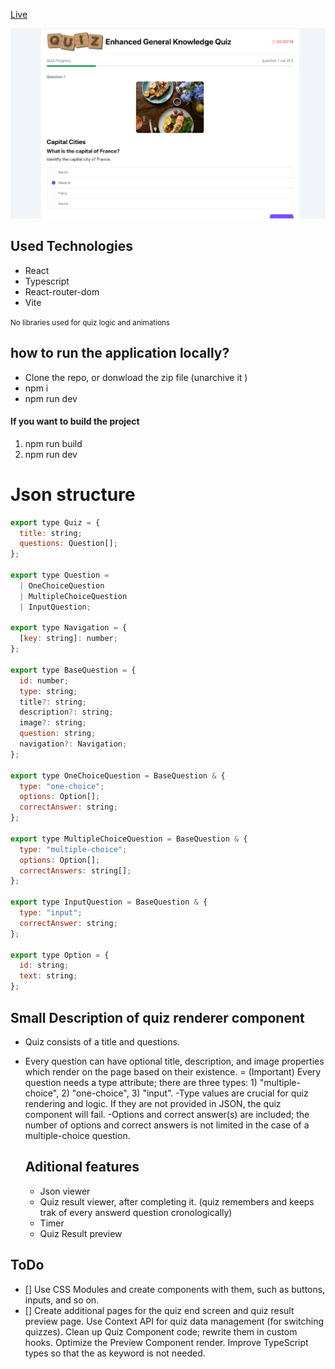 [Live](https://quiz-7wqv-git-master-hardy333s-projects.vercel.app/)

![Website preview](https://github.com/hardy333/quiz/blob/master/preview.png)
## Used Technologies 
- React
- Typescript
- React-router-dom
- Vite

  
<small>No libraries used for quiz logic and animations</small>


## how to run the application locally?
- Clone the repo, or donwload the zip file (unarchive it )
- npm i
- npm run dev

#### If you want to build the project
1. npm run build
2. npm run dev


# Json structure 
```js
export type Quiz = {
  title: string;
  questions: Question[];
};

export type Question =
  | OneChoiceQuestion
  | MultipleChoiceQuestion
  | InputQuestion;

export type Navigation = {
  [key: string]: number;
};

export type BaseQuestion = {
  id: number;
  type: string;
  title?: string;
  description?: string;
  image?: string;
  question: string;
  navigation?: Navigation;
};

export type OneChoiceQuestion = BaseQuestion & {
  type: "one-choice";
  options: Option[];
  correctAnswer: string;
};

export type MultipleChoiceQuestion = BaseQuestion & {
  type: "multiple-choice";
  options: Option[];
  correctAnswers: string[];
};

export type InputQuestion = BaseQuestion & {
  type: "input";
  correctAnswer: string;
};

export type Option = {
  id: string;
  text: string;
};

```
## Small Description of quiz renderer component
- Quiz consists of a title and questions.
- Every question can have optional title, description, and image properties which render on the page based on their existence.
= (Important) Every question needs a type attribute; there are three types: 1) "multiple-choice", 2) "one-choice", 3) "input".
-Type values are crucial for quiz rendering and logic. If they are not provided in JSON, the quiz component will fail.
-Options and correct answer(s) are included; the number of options and correct answers is not limited in the case of a multiple-choice question.

  ## Aditional features
  - Json viewer
  - Quiz result viewer, after completing it. (quiz remembers and keeps trak of every answerd question cronologically)
  - Timer
  - Quiz Result preview

## ToDo
- [] Use CSS Modules and create components with them, such as buttons, inputs, and so on.
- [] Create additional pages for the quiz end screen and quiz result preview page.
Use Context API for quiz data management (for switching quizzes).
Clean up Quiz Component code; rewrite them in custom hooks.
Optimize the Preview Component render.
Improve TypeScript types so that the as keyword is not needed.
